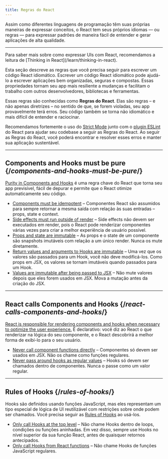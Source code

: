 ```yaml
---
title: Regras do React
---
```


<Intro>
Assim como diferentes linguagens de programação têm suas próprias maneiras de expressar conceitos, o React tem seus próprios idiomas — ou regras — para expressar padrões de maneira fácil de entender e gerar aplicações de alta qualidade.
</Intro>

<InlineToc />

---

<Note>
Para saber mais sobre como expressar UIs com React, recomendamos a leitura de [Thinking in React](/learn/thinking-in-react).
</Note>

Esta seção descreve as regras que você precisa seguir para escrever um código React idiomático. Escrever um código React idiomático pode ajudá-lo a escrever aplicações bem organizadas, seguras e compostas. Essas propriedades tornam seu app mais resiliente a mudanças e facilitam o trabalho com outros desenvolvedores, bibliotecas e ferramentas.

Essas regras são conhecidas como **Regras do React**. Elas são regras – e não apenas diretrizes – no sentido de que, se forem violadas, seu app provavelmente terá erros. Seu código também se torna não idiomático e mais difícil de entender e raciocinar.

Recomendamos fortemente o uso do [Strict Mode](/reference/react/StrictMode) junto com o [plugin ESLint](https://www.npmjs.com/package/eslint-plugin-react-hooks) do React para ajudar seu codebase a seguir as Regras do React. Ao seguir as Regras do React, você poderá encontrar e resolver esses erros e manter sua aplicação sustentável.

---

## Components and Hooks must be pure {/*components-and-hooks-must-be-pure*/}

[Purity in Components and Hooks](/reference/rules/components-and-hooks-must-be-pure) é uma regra chave do React que torna seu app previsível, fácil de depurar e permite que o React otimize automaticamente seu código.

*   [Components must be idempotent](/reference/rules/components-and-hooks-must-be-pure#components-and-hooks-must-be-idempotent) – Componentes React são assumidos para sempre retornar a mesma saída com relação às suas entradas – props, state e context.
*   [Side effects must run outside of render](/reference/rules/components-and-hooks-must-be-pure#side-effects-must-run-outside-of-render) – Side effects não devem ser executados em render, pois o React pode renderizar componentes várias vezes para criar a melhor experiência de usuário possível.
*   [Props and state are immutable](/reference/rules/components-and-hooks-must-be-pure#props-and-state-are-immutable) – As props e o state de um componente são snapshots imutáveis com relação a um único render. Nunca os mute diretamente.
*   [Return values and arguments to Hooks are immutable](/reference/rules/components-and-hooks-must-be-pure#return-values-and-arguments-to-hooks-are-immutable) – Uma vez que os valores são passados para um Hook, você não deve modificá-los. Como props em JSX, os valores se tornam imutáveis quando passados para um Hook.
*   [Values are immutable after being passed to JSX](/reference/rules/components-and-hooks-must-be-pure#values-are-immutable-after-being-passed-to-jsx) – Não mute valores depois que eles forem usados em JSX. Mova a mutação antes da criação do JSX.

---

## React calls Components and Hooks {/*react-calls-components-and-hooks*/}

[React is responsible for rendering components and hooks when necessary to optimize the user experience.](/reference/rules/react-calls-components-and-hooks) É declarativo: você diz ao React o que renderizar na lógica do seu componente, e o React descobrirá a melhor forma de exibí-lo para o seu usuário.

*   [Never call component functions directly](/reference/rules/react-calls-components-and-hooks#never-call-component-functions-directly) – Componentes só devem ser usados em JSX. Não os chame como funções regulares.
*   [Never pass around hooks as regular values](/reference/rules/react-calls-components-and-hooks#never-pass-around-hooks-as-regular-values) – Hooks só devem ser chamados dentro de componentes. Nunca o passe como um valor regular.

---

## Rules of Hooks {/*rules-of-hooks*/}

Hooks são definidos usando funções JavaScript, mas eles representam um tipo especial de lógica de UI reutilizável com restrições sobre onde podem ser chamados. Você precisa seguir as [Rules of Hooks](/reference/rules/rules-of-hooks) ao usá-los.

*   [Only call Hooks at the top level](/reference/rules/rules-of-hooks#only-call-hooks-at-the-top-level) – Não chame Hooks dentro de loops, condições ou funções aninhadas. Em vez disso, sempre use Hooks no nível superior da sua função React, antes de quaisquer retornos antecipados.
*   [Only call Hooks from React functions](/reference/rules/rules-of-hooks#only-call-hooks-from-react-functions) – Não chame Hooks de funções JavaScript regulares.